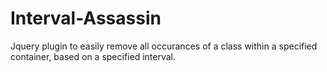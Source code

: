 # Interval-Assassin
Jquery plugin to easily remove all occurances of a class within a specified container, based on a specified interval.
